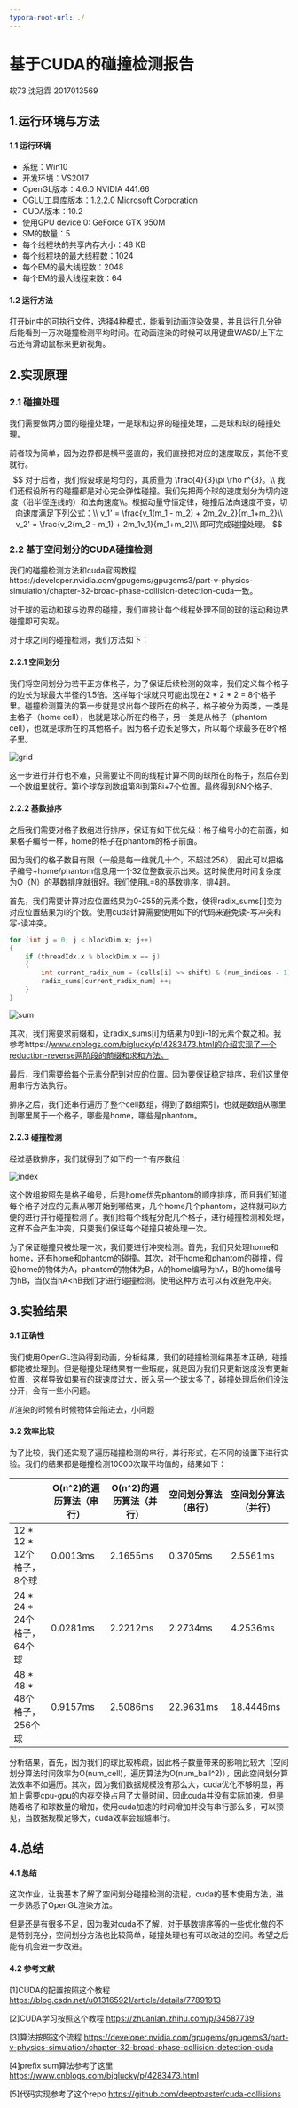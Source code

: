 ```yaml
---
typora-root-url: ./
---
```


# 基于CUDA的碰撞检测报告

软73 沈冠霖 2017013569



## 1.运行环境与方法

#### 1.1 运行环境

- 系统：Win10
- 开发环境：VS2017
- OpenGL版本：4.6.0 NVIDIA 441.66
- OGLU工具库版本：1.2.2.0 Microsoft Corporation
- CUDA版本：10.2
- 使用GPU device 0: GeForce GTX 950M
- SM的数量：5
- 每个线程块的共享内存大小：48 KB
- 每个线程块的最大线程数：1024
- 每个EM的最大线程数：2048
- 每个EM的最大线程束数：64

#### 1.2 运行方法

打开bin中的可执行文件，选择4种模式，能看到动画渲染效果，并且运行几分钟后能看到一万次碰撞检测平均时间。在动画渲染的时候可以用键盘WASD/上下左右还有滑动鼠标来更新视角。



## 2.实现原理

### 2.1 碰撞处理

我们需要做两方面的碰撞处理，一是球和边界的碰撞处理，二是球和球的碰撞处理。

前者较为简单，因为边界都是横平竖直的，我们直接把对应的速度取反，其他不变就行。
$$
对于后者，我们假设球是均匀的，其质量为 \frac{4}{3}\pi \rho r^{3}。\\
我们还假设所有的碰撞都是对心完全弹性碰撞。我们先把两个球的速度划分为切向速度（沿半径连线的）和法向速度\\。根据动量守恒定律，碰撞后法向速度不变，切向速度满足下列公式：\\
v_1' = \frac{v_1(m_1 - m_2) + 2m_2v_2}{m_1+m_2}\\
v_2' = \frac{v_2(m_2 - m_1) + 2m_1v_1}{m_1+m_2}\\
即可完成碰撞处理。
$$


### 2.2 基于空间划分的CUDA碰撞检测

我们的碰撞检测方法和cuda官网教程https://developer.nvidia.com/gpugems/gpugems3/part-v-physics-simulation/chapter-32-broad-phase-collision-detection-cuda一致。

对于球的运动和球与边界的碰撞，我们直接让每个线程处理不同的球的运动和边界碰撞即可实现。

对于球之间的碰撞检测，我们方法如下：

#### 2.2.1 空间划分

我们将空间划分为若干正方体格子，为了保证后续检测的效率，我们定义每个格子的边长为球最大半径的1.5倍。这样每个球就只可能出现在2 * 2 * 2 = 8个格子里。碰撞检测算法的第一步就是求出每个球所在的格子，格子被分为两类，一类是主格子（home cell），也就是球心所在的格子，另一类是从格子（phantom cell），也就是球所在的其他格子。因为格子边长足够大，所以每个球最多在8个格子里。

![grid](/grid.png)

这一步进行并行也不难，只需要让不同的线程计算不同的球所在的格子，然后存到一个数组里就行。第i个球存到数组第8i到第8i+7个位置。最终得到8N个格子。

#### 2.2.2 基数排序

之后我们需要对格子数组进行排序，保证有如下优先级：格子编号小的在前面，如果格子编号一样，home的格子在phantom的格子前面。

因为我们的格子数目有限（一般是每一维就几十个，不超过256），因此可以把格子编号+home/phantom信息用一个32位整数表示出来。这时候使用时间复杂度为O（N）的基数排序就很好。我们使用L=8的基数排序，排4趟。

首先，我们需要计算对应位置结果为0-255的元素个数，使得radix_sums[i]变为对应位置结果为i的个数。使用cuda计算需要使用如下的代码来避免读-写冲突和写-读冲突。

```C
for (int j = 0; j < blockDim.x; j++)
{
	if (threadIdx.x % blockDim.x == j)
	{
		int current_radix_num = (cells[i] >> shift) & (num_indices - 1);
		radix_sums[current_radix_num] ++;
	}
}
```

![sum](/sum.png)

其次，我们需要求前缀和，让radix_sums[i]为结果为0到i-1的元素个数之和。我参考https://www.cnblogs.com/biglucky/p/4283473.html的介绍实现了一个reduction-reverse两阶段的前缀和求和方法。

最后，我们需要给每个元素分配到对应的位置。因为要保证稳定排序，我们这里使用串行方法执行。

排序之后，我们还串行遍历了整个cell数组，得到了数组索引，也就是数组从哪里到哪里属于一个格子，哪些是home，哪些是phantom。

#### 2.2.3 碰撞检测

经过基数排序，我们就得到了如下的一个有序数组：

![index](/index.png)

这个数组按照先是格子编号，后是home优先phantom的顺序排序，而且我们知道每个格子对应的元素从哪开始到哪结束，几个home几个phantom，这样就可以方便的进行并行碰撞检测了。我们给每个线程分配几个格子，进行碰撞检测和处理，这样不会产生冲突，只要我们保证每个碰撞只被处理一次。

为了保证碰撞只被处理一次，我们要进行冲突检测。首先，我们只处理home和home，还有home和phantom的碰撞。其次，对于home和phantom的碰撞，假设home的物体为A，phantom的物体为B，A的home编号为hA，B的home编号为hB，当仅当hA<hB我们才进行碰撞检测。使用这种方法可以有效避免冲突。

## 3.实验结果

#### 3.1 正确性

我们使用OpenGL渲染得到动画，分析结果，我们的碰撞检测结果基本正确，碰撞都能被处理到。但是碰撞处理结果有一些瑕疵，就是因为我们只更新速度没有更新位置，这样导致如果有的球速度过大，嵌入另一个球太多了，碰撞处理后他们没法分开，会有一些小问题。

//渲染的时候有时候物体会陷进去，小问题

#### 3.2 效率比较

为了比较，我们还实现了遍历碰撞检测的串行，并行形式，在不同的设置下进行实验。我们的结果都是碰撞检测10000次取平均值的，结果如下：

|                              | O(n^2)的遍历算法（串行） | O(n^2)的遍历算法（并行） | 空间划分算法（串行） | 空间划分算法（并行） |
| ---------------------------- | ------------------------ | ------------------------ | -------------------- | -------------------- |
| 12 * 12 * 12个格子，8个球    | 0.0013ms                 | 2.1655ms                 | 0.3705ms             | 2.5561ms             |
| 24 * 24 * 24个格子，64个球   | 0.0281ms                 | 2.2212ms                 | 2.2734ms             | 4.2536ms             |
| 48  * 48 * 48个格子，256个球 | 0.9157ms                 | 2.5086ms                 | 22.9631ms            | 18.4446ms            |

分析结果，首先，因为我们的球比较稀疏，因此格子数量带来的影响比较大（空间划分算法时间效率为O(num_cell)，遍历算法为O(num_ball^2)），因此空间划分算法效率不如遍历。其次，因为我们数据规模没有那么大，cuda优化不够明显，再加上需要cpu-gpu的内存交换占用了大量时间，因此cuda并没有实际加速。但是随着格子和球数量的增加，使用cuda加速的时间增加并没有串行那么多，可以预见，当数据规模足够大，cuda效率会超越串行。

## 4.总结

#### 4.1 总结

这次作业，让我基本了解了空间划分碰撞检测的流程，cuda的基本使用方法，进一步熟悉了OpenGL渲染方法。

但是还是有很多不足，因为我对cuda不了解，对于基数排序等的一些优化做的不是特别充分，空间划分方法也比较简单，碰撞处理也有可以改进的空间。希望之后能有机会进一步改进。

#### 4.2 参考文献

[1]CUDA的配置按照这个教程 https://blog.csdn.net/u013165921/article/details/77891913

[2]CUDA学习按照这个教程 https://zhuanlan.zhihu.com/p/34587739

[3]算法按照这个流程 https://developer.nvidia.com/gpugems/gpugems3/part-v-physics-simulation/chapter-32-broad-phase-collision-detection-cuda

[4]prefix sum算法参考了这里 https://www.cnblogs.com/biglucky/p/4283473.html

[5]代码实现参考了这个repo https://github.com/deeptoaster/cuda-collisions